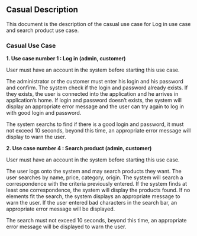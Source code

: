 ## Casual Description ##

This document is the description of the casual use case for Log in use case and search product use case.

### Casual Use Case ###


**1. Use case number 1 : Log in (admin, customer)**


User must have an account in the system before starting this use case.


The administrator or the customer must enter his login and his password and confirm. 
The system check if the login and password already exists. 
If they exists, the user is connected into the application and he arrives in application’s home.
If login and password doesn’t exists, the system will display an appropriate error message and the user can try again to log in with good login and password.


The system searchs to find if there is a good login and password, it must not exceed 10 seconds, beyond this time, an appropriate error message will display to warn the user.



**2. Use case number 4 : Search product (admin, customer)**


User must have an account in the system before starting this use case.


The user logs onto the system and may search products they want. The user searches by name, price, category, origin. The system will search a correspondence with the criteria previously entered.
If the system finds at least one correspondence, the system will display the products found.
If no elements fit the search, the system displays an appropriate message to warn the user. If the user entered bad characters in the search bar, an appropriate error message will be displayed. 


The search must not exceed 10 seconds, beyond this time, an appropriate error message will be displayed to warn the user.